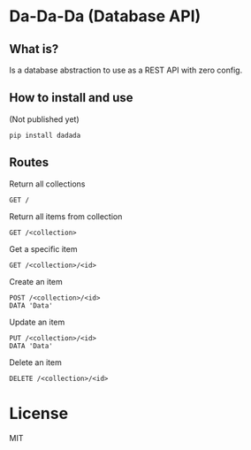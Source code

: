 # Da-Da-Da (Database API)

## What is?
Is a database abstraction to use as a REST API with zero config.

## How to install and use
(Not published yet)
```
pip install dadada
```

## Routes
Return all collections
```
GET /
```

Return all items from collection
```
GET /<collection>
```

Get a specific item
```
GET /<collection>/<id>
```

Create an item
```
POST /<collection>/<id>
DATA 'Data'
```

Update an item
```
PUT /<collection>/<id>
DATA 'Data'
```

Delete an item
```
DELETE /<collection>/<id>
```

# License
MIT